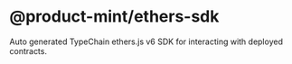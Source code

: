 # @product-mint/ethers-sdk

Auto generated TypeChain ethers.js v6 SDK for interacting with deployed contracts.


